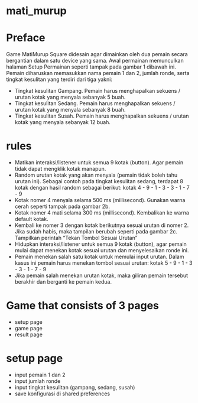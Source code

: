 # mati_murup

# Preface
Game MatiMurup Square didesain agar dimainkan oleh dua pemain secara bergantian dalam
satu device yang sama. Awal permainan memunculkan halaman Setup Permainan seperti
tampak pada gambar 1 dibawah ini. Pemain diharuskan memasukkan nama pemain 1 dan 2,
jumlah ronde, serta tingkat kesulitan yang terdiri dari tiga yakni:
* Tingkat kesulitan Gampang. Pemain harus menghapalkan sekuens / urutan kotak yang
menyala sebanyak 5 buah.
* Tingkat kesulitan Sedang. Pemain harus menghapalkan sekuens / urutan kotak yang
menyala sebanyak 8 buah.
* Tingkat kesulitan Susah. Pemain harus menghapalkan sekuens / urutan kotak yang
menyala sebanyak 12 buah.

# rules
* Matikan interaksi/listener untuk semua 9 kotak (button). Agar pemain tidak dapat
mengklik kotak manapun.
* Random urutan kotak yang akan menyala (pemain tidak boleh tahu urutan ini). Sebagai
contoh pada tingkat kesulitan sedang, terdapat 8 kotak dengan hasil random sebagai
berikut: kotak 4 - 9 - 1 - 3 - 3 - 1 - 7 - 9
* Kotak nomer 4 menyala selama 500 ms (millisecond). Gunakan warna cerah seperti
tampak pada gambar 2b.
* Kotak nomer 4 mati selama 300 ms (millisecond). Kembalikan ke warna default kotak.
* Kembali ke nomer 3 dengan kotak berikutnya sesuai urutan di nomer 2. Jika sudah habis,
maka tampilan berubah seperti pada gambar 2c. Tampilkan perintah “Tekan Tombol
Sesuai Urutan”
* Hidupkan interaksi/listener untuk semua 9 kotak (button), agar pemain mulai dapat
menekan kotak sesuai urutan dan menyelesaikan ronde ini.
* Pemain menekan salah satu kotak untuk memulai input urutan. Dalam kasus ini pemain
harus menekan tombol sesuai urutan: kotak 5 - 9 - 1 - 3 - 3 - 1 - 7 - 9
* Jika pemain salah menekan urutan kotak, maka giliran pemain tersebut berakhir dan
berganti ke pemain kedua.   

# Game that consists of 3 pages
* setup page
* game page
* result page

# setup page
* input pemain 1 dan 2
* input jumlah ronde
* input tingkat kesulitan (gampang, sedang, susah)
* save konfigurasi di shared preferences